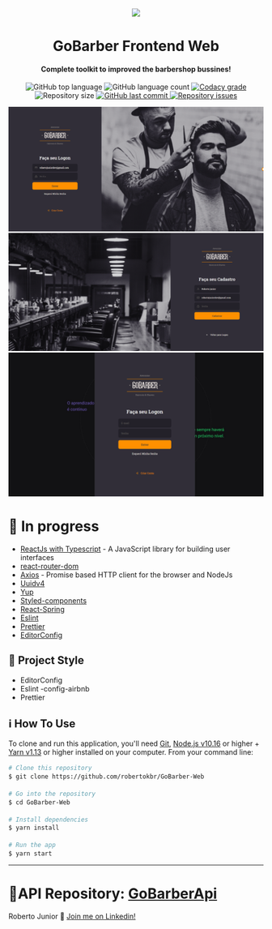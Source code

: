 <h1 align="center">
    <img src="https://camo.githubusercontent.com/ab9f94b1f47bf05fbf0f99d65a802f638cb38f21/68747470733a2f2f692e696d6775722e636f6d2f613334616f30782e706e67" width="100px" /><br>
    <br>
 GoBarber Frontend Web
</h1>

<h4 align="center">
Complete toolkit to improved the barbershop bussines!
</h4>
<p align="center">
  <img alt="GitHub top language" src="https://img.shields.io/github/languages/top/robertokbr/GoBarber-Web.svg">

  <img alt="GitHub language count" src="https://img.shields.io/github/languages/count/robertokbr/GoBarber-Web.svg">

  <a href="https://www.codacy.com/app/robertokbr/GoBarber-Web?utm_source=github.com&amp;utm_medium=referral&amp;utm_content=robertokbr/GoBarber-Web&amp;utm_campaign=Badge_Grade">
    <img alt="Codacy grade" src="https://img.shields.io/codacy/grade/1b577a07dda843aba09f4bc55d1af8fc.svg">
  </a>

  <img alt="Repository size" src="https://img.shields.io/github/repo-size/robertokbr/GoBarber-Web.svg">
  <a href="https://github.com/robertokbr/GoBarber-Web/commits/master">
    <img alt="GitHub last commit" src="https://img.shields.io/github/last-commit/robertokbr/GoBarber-Web.svg">
  </a>

  <a href="https://github.com/robertokbr/GoBarber-Web/issues">
    <img alt="Repository issues" src="https://img.shields.io/github/issues/robertokbr/GoBarber-Web.svg">
  </a>
</p>


 <img src="https://github.com/robertokbr/GoBarber-Web/blob/master/.Github/signin.png"/>
  <img src="https://github.com/robertokbr/GoBarber-Web/blob/master/.Github/signout.png"/>
 <img src="https://github.com/robertokbr/GoBarber-Web/blob/master/.Github/portail.png"/>


# 🚧 In progress

- [ReactJs with Typescript](https://reactjs.org) - A JavaScript library for building user interfaces
- [react-router-dom]()
- [Axios](https://github.com/axios/axios) - Promise based HTTP client for the browser and NodeJs
- [Uuidv4]()
- [Yup]()
- [Styled-components]()
- [React-Spring](https://www.react-spring.io/)
- [Eslint]()
- [Prettier]()
- [EditorConfig]()

## 🎈 Project Style

* EditorConfig
* Eslint -config-airbnb
* Prettier

## :information_source: How To Use

To clone and run this application, you'll need [Git](https://git-scm.com), [Node.js v10.16][nodejs] or higher + [Yarn v1.13][yarn] or higher installed on your computer. From your command line:

```bash
# Clone this repository
$ git clone https://github.com/robertokbr/GoBarber-Web

# Go into the repository
$ cd GoBarber-Web

# Install dependencies
$ yarn install

# Run the app
$ yarn start
```
---

# 🤖API Repository: [GoBarberApi](https://github.com/robertokbr/GoBarber-API)

Roberto Junior :wave: [Join me on Linkedin!](https://www.linkedin.com/in/robertojrcdc/)

[nodejs]: https://nodejs.org/
[yarn]: https://yarnpkg.com/
[vc]: https://code.visualstudio.com/
[vceditconfig]: https://marketplace.visualstudio.com/items?itemName=EditorConfig.EditorConfig
[vceslint]: https://marketplace.visualstudio.com/items?itemName=dbaeumer.vscode-eslint
